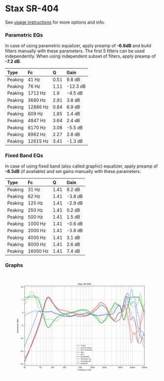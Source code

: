# Stax SR-404
See [usage instructions](https://github.com/jaakkopasanen/AutoEq#usage) for more options and info.

### Parametric EQs
In case of using parametric equalizer, apply preamp of **-6.8dB** and build filters manually
with these parameters. The first 5 filters can be used independently.
When using independent subset of filters, apply preamp of **-7.2 dB**.

| Type    | Fc       |    Q | Gain     |
|:--------|:---------|:-----|:---------|
| Peaking | 41 Hz    | 0.51 | 9.8 dB   |
| Peaking | 76 Hz    | 1.11 | -12.3 dB |
| Peaking | 1712 Hz  | 1.9  | -4.5 dB  |
| Peaking | 3660 Hz  | 2.91 | 3.8 dB   |
| Peaking | 12886 Hz | 0.84 | 6.9 dB   |
| Peaking | 609 Hz   | 1.85 | 1.4 dB   |
| Peaking | 4847 Hz  | 3.64 | 2.4 dB   |
| Peaking | 6170 Hz  | 3.08 | -5.5 dB  |
| Peaking | 8962 Hz  | 2.27 | 2.8 dB   |
| Peaking | 12615 Hz | 3.41 | -1.3 dB  |

### Fixed Band EQs
In case of using fixed band (also called graphic) equalizer, apply preamp of **-8.5dB**
(if available) and set gains manually with these parameters.

| Type    | Fc       |    Q | Gain    |
|:--------|:---------|:-----|:--------|
| Peaking | 31 Hz    | 1.41 | 9.2 dB  |
| Peaking | 62 Hz    | 1.41 | -3.8 dB |
| Peaking | 125 Hz   | 1.41 | -2.9 dB |
| Peaking | 250 Hz   | 1.41 | 0.2 dB  |
| Peaking | 500 Hz   | 1.41 | 1.5 dB  |
| Peaking | 1000 Hz  | 1.41 | -0.6 dB |
| Peaking | 2000 Hz  | 1.41 | -3.8 dB |
| Peaking | 4000 Hz  | 1.41 | 3.1 dB  |
| Peaking | 8000 Hz  | 1.41 | 2.6 dB  |
| Peaking | 16000 Hz | 1.41 | 7.4 dB  |

### Graphs
![](./Stax%20SR-404.png)